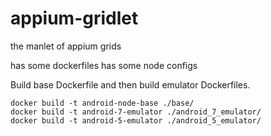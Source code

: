 # appium-gridlet
the manlet of appium grids

has some dockerfiles
has some node configs

Build base Dockerfile and then build emulator Dockerfiles.

```
docker build -t android-node-base ./base/
docker build -t android-7-emulator ./android_7_emulator/
docker build -t android-5-emulator ./android_5_emulator/
```
